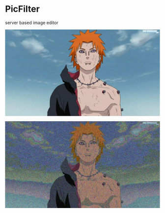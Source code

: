 # PicFilter

server based image editor

![orignal pain](assets/requests/pain.jpg)

![edited pain](assets/response/res.jpg)
